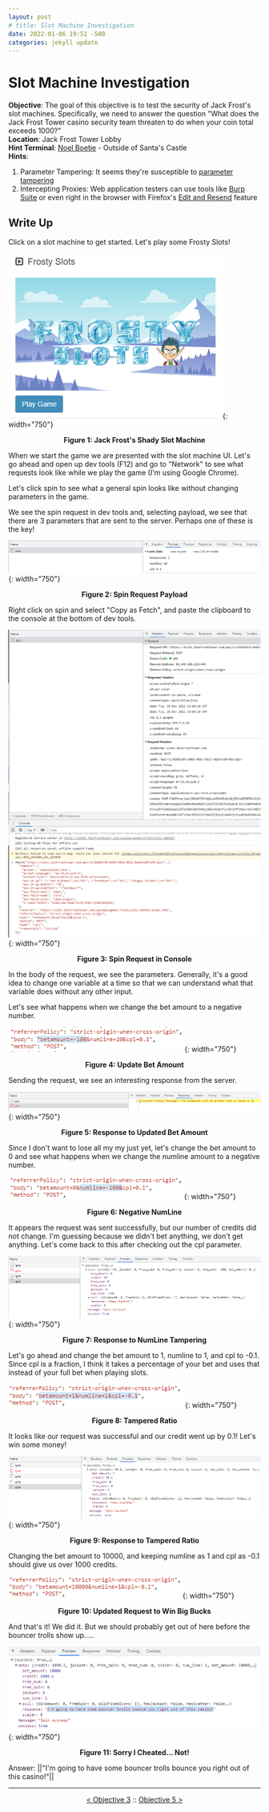 ```yaml
---
layout: post
# title: Slot Machine Investigation
date: 2022-01-06 19:51 -500
categories: jekyll update
---
```


# Slot Machine Investigation

**Objective**: The goal of this objective is to test the security of Jack Frost's slot machines. Specifically, we need to answer the question "What does the Jack Frost Tower casino security team threaten to do when your coin total exceeds 1000?"  
**Location**: Jack Frost Tower Lobby  
**Hint Terminal**: [Noel Boetie](/write_ups/2021_sans_hhc/term/2022-01-07-SANS-Holiday-Hack-Logic-Munchers) - Outside of Santa's Castle  
**Hints**:
1. Parameter Tampering: It seems they're susceptible to [parameter tampering](https://owasp.org/www-community/attacks/Web_Parameter_Tampering)
2. Intercepting Proxies: Web application testers can use tools like [Burp Suite](https://portswigger.net/burp/communitydownload) or even right in the browser with Firefox's [Edit and Resend](https://itectec.com/superuser/how-to-edit-parameters-sent-through-a-form-on-the-firebug-console/) feature

## Write Up

Click on a slot machine to get started. Let's play some Frosty Slots!

![Internet Slot!](/assets/img/2021_sans_hhc/obj/obj04/picture_1.png){: width="750"}
<p align="center"><strong>Figure 1: Jack Frost's Shady Slot Machine</strong></p>

When we start the game we are presented with the slot machine UI. Let's go ahead and open up dev tools (F12) and go to "Network" to see what requests look like while we play the game (I'm using Google Chrome).

Let's click spin to see what a general spin looks like without changing parameters in the game.

We see the spin request in dev tools and, selecting payload, we see that there are 3 parameters that are sent to the server. Perhaps one of these is the key!

![Spin Request](/assets/img/2021_sans_hhc/obj/obj04/picture_2.png){: width="750"}
<p align="center"><strong>Figure 2: Spin Request Payload</strong></p>

Right click on spin and select "Copy as Fetch", and paste the clipboard to the console at the bottom of dev tools.

![Actual Request](/assets/img/2021_sans_hhc/obj/obj04/picture_3.png){: width="750"}
<p align="center"><strong>Figure 3: Spin Request in Console</strong></p>

In the body of the request, we see the parameters. Generally, it's a good idea to change one variable at a time so that we can understand what that variable does without any other input.

Let's see what happens when we change the bet amount to a negative number.

![Update Bet Amount](/assets/img/2021_sans_hhc/obj/obj04/picture_4.png){: width="750"}
<p align="center"><strong>Figure 4: Update Bet Amount</strong></p>


Sending the request, we see an interesting response from the server.

![Response to Updated Bet Amount](/assets/img/2021_sans_hhc/obj/obj04/picture_5.png){: width="750"}
<p align="center"><strong>Figure 5: Response to Updated Bet Amount</strong></p>


Since I don't want to lose all my my just yet, let's change the bet amount to 0 and see what happens when we change the numline amount to a negative number.

![Negative NumLine](/assets/img/2021_sans_hhc/obj/obj04/picture_6.png){: width="750"}
<p align="center"><strong>Figure 6: Negative NumLine</strong></p>


It appears the request was sent successfully, but our number of credits did not change. I'm guessing because we didn't bet anything, we don't get anything. Let's come back to this after checking out the cpl parameter.

![Response to NumLine Tampering](/assets/img/2021_sans_hhc/obj/obj04/picture_7.png){: width="750"}
<p align="center"><strong>Figure 7: Response to NumLine Tampering</strong></p>

Let's go ahead and change the bet amount to 1, numline to 1, and cpl to -0.1. Since cpl is a fraction, I think it takes a percentage of your bet and uses that instead of your full bet when playing slots.

![Tampered Ratio](/assets/img/2021_sans_hhc/obj/obj04/picture_8.png){: width="750"}
<p align="center"><strong>Figure 8: Tampered Ratio</strong></p>


It looks like our request was successful and our credit went up by 0.1! Let's win some money!

![Response to Tampered Ratio](/assets/img/2021_sans_hhc/obj/obj04/picture_9.png){: width="750"}
<p align="center"><strong>Figure 9: Response to Tampered Ratio</strong></p>

Changing the bet amount to 10000, and keeping numline as 1 and cpl as -0.1 should give us over 1000 credits.

![Fully Tampered Request](/assets/img/2021_sans_hhc/obj/obj04/picture_10.png){: width="750"}
<p align="center"><strong>Figure 10: Updated Request to Win Big Bucks</strong></p>

And that's it! We did it. But we should probably get out of here before the bouncer trolls show up.....

![Sorry I Cheated... Not!](/assets/img/2021_sans_hhc/obj/obj04/picture_11.png){: width="750"}
<p align="center"><strong>Figure 11: Sorry I Cheated... Not!</strong></p>

Answer: ||"I'm going to have some bouncer trolls bounce you right out of this casino!"||

---
<p align="center"><a href="/write_ups/2021_sans_hhc/obj/2022-01-06-SANS-Holiday-Hack-Objective-3">< Objective 3</a> :: <a href="/write_ups/2021_sans_hhc/obj/2022-01-06-SANS-Holiday-Hack-Objective-5">Objective 5 ></a></p>